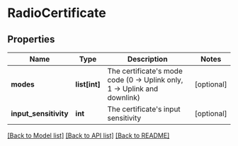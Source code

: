 # RadioCertificate

## Properties
Name | Type | Description | Notes
------------ | ------------- | ------------- | -------------
**modes** | **list[int]** | The certificate&#x27;s mode code (0 -&gt; Uplink only, 1 -&gt; Uplink and downlink) | [optional] 
**input_sensitivity** | **int** | The certificate&#x27;s input sensitivity | [optional] 

[[Back to Model list]](../README.md#documentation-for-models) [[Back to API list]](../README.md#documentation-for-api-endpoints) [[Back to README]](../README.md)

